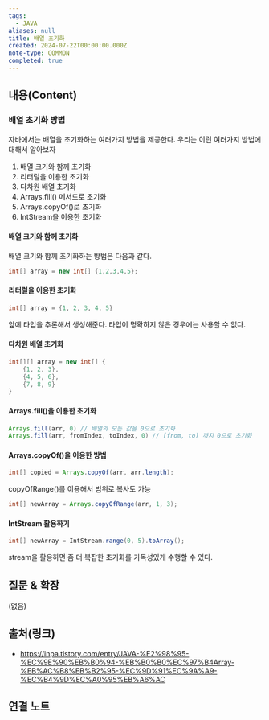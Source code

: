 ```yaml
---
tags:
  - JAVA
aliases: null
title: 배열 초기화
created: 2024-07-22T00:00:00.000Z
note-type: COMMON
completed: true
---
```


## 내용(Content)

### 배열 초기화 방법

자바에서는 배열을 초기화하는 여러가지 방법을 제공한다. 우리는 이런 여러가지 방법에 대해서 알아보자

1. 배열 크기와 함께 초기화
2. 리터럴을 이용한 초기화
3. 다차원 배열 초기화
4. Arrays.fill() 메서드로 초기화
5. Arrays.copyOf()로 초기화
6. IntStream을 이용한 초기화

#### 배열 크기와 함께 초기화

배열 크기와 함께 초기화하는 방법은 다음과 같다.

```java
int[] array = new int[] {1,2,3,4,5};
```

#### 리터럴을 이용한 초기화

```java
int[] array = {1, 2, 3, 4, 5}
```

앞에 타입을 추론해서 생성해준다. 타입이 명확하지 않은 경우에는 사용할 수 없다.

#### 다차원 배열 초기화

```java
int[][] array = new int[] {
	{1, 2, 3},
	{4, 5, 6},
	{7, 8, 9}
}
```


#### Arrays.fill()을 이용한 초기화

```java
Arrays.fill(arr, 0) // 배열의 모든 값을 0으로 초기화
Arrays.fill(arr, fromIndex, toIndex, 0) // [from, to) 까지 0으로 초기화
```

#### Arrays.copyOf()을 이용한 방법

```java
int[] copied = Arrays.copyOf(arr, arr.length);
```

copyOfRange()를 이용해서 범위로 복사도 가능

```java
int[] newArray = Arrays.copyOfRange(arr, 1, 3);
```

#### IntStream 활용하기

```java
int[] newArray = IntStream.range(0, 5).toArray();
```

stream을 활용하면 좀 더 복잡한 초기화를 가독성있게 수행할 수 있다.

## 질문 & 확장

(없음)

## 출처(링크)
- https://inpa.tistory.com/entry/JAVA-%E2%98%95-%EC%9E%90%EB%B0%94-%EB%B0%B0%EC%97%B4Array-%EB%AC%B8%EB%B2%95-%EC%9D%91%EC%9A%A9-%EC%B4%9D%EC%A0%95%EB%A6%AC


## 연결 노트

